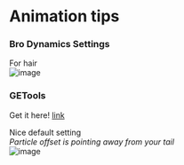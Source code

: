 # Animation tips

### Bro Dynamics Settings
For hair   
![image](https://github.com/user-attachments/assets/cd154fe8-85d4-46de-b1af-259337f0600a)

### GETools
Get it here! [link](https://github.com/GenEugene/GETools)   
   
Nice default setting   
_Particle offset is pointing away from your tail_   
![image](https://github.com/user-attachments/assets/3410b3e0-2b8b-4490-a390-3f176e1351d5)
